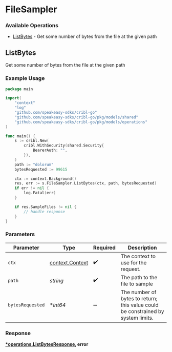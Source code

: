 # FileSampler

### Available Operations

* [ListBytes](#listbytes) - Get some number of bytes from the file at the given path

## ListBytes

Get some number of bytes from the file at the given path

### Example Usage

```go
package main

import(
	"context"
	"log"
	"github.com/speakeasy-sdks/cribl-go"
	"github.com/speakeasy-sdks/cribl-go/pkg/models/shared"
	"github.com/speakeasy-sdks/cribl-go/pkg/models/operations"
)

func main() {
    s := cribl.New(
        cribl.WithSecurity(shared.Security{
            BearerAuth: "",
        }),
    )
    path := "dolorum"
    bytesRequested := 99615

    ctx := context.Background()
    res, err := s.FileSampler.ListBytes(ctx, path, bytesRequested)
    if err != nil {
        log.Fatal(err)
    }

    if res.SampleFiles != nil {
        // handle response
    }
}
```

### Parameters

| Parameter                                                                          | Type                                                                               | Required                                                                           | Description                                                                        |
| ---------------------------------------------------------------------------------- | ---------------------------------------------------------------------------------- | ---------------------------------------------------------------------------------- | ---------------------------------------------------------------------------------- |
| `ctx`                                                                              | [context.Context](https://pkg.go.dev/context#Context)                              | :heavy_check_mark:                                                                 | The context to use for the request.                                                |
| `path`                                                                             | *string*                                                                           | :heavy_check_mark:                                                                 | The path to the file to sample                                                     |
| `bytesRequested`                                                                   | **int64*                                                                           | :heavy_minus_sign:                                                                 | The number of bytes to return;   this value could be constrained by system limits. |


### Response

**[*operations.ListBytesResponse](../../models/operations/listbytesresponse.md), error**

